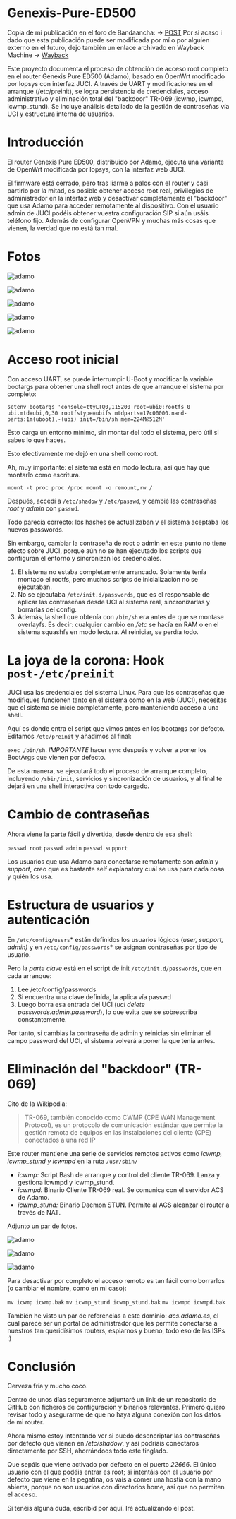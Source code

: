 # Genexis-Pure-ED500
Copia de mi publicación en el foro de Bandaancha: -> [POST](https://bandaancha.eu/foros/tutorial-acceso-root-completo-pure-ed500-1757239)
Por si acaso i dado que esta publicación puede ser modificada por mí o por alguien externo en el futuro, dejo también un enlace archivado en Wayback Machine -> [Wayback]([https://bandaancha.eu/foros/tutorial-acceso-root-completo-pure-ed500-1757239](https://web.archive.org/web/20250917144511/https://bandaancha.eu/foros/tutorial-acceso-root-completo-pure-ed500-1757239))

Este proyecto documenta el proceso de obtención de acceso root completo en el router Genexis Pure ED500 (Adamo), basado en OpenWrt modificado por Iopsys con interfaz JUCI. 
A través de UART y modificaciones en el arranque (/etc/preinit), se logra persistencia de credenciales, acceso administrativo y eliminación total del "backdoor" TR-069 (icwmp, icwmpd, icwmp_stund). Se incluye análisis detallado de la gestión de contraseñas vía UCI y estructura interna de usuarios.

# Introducción

El router Genexis Pure ED500, distribuido por Adamo, ejecuta una variante de OpenWrt modificada por Iopsys, con la interfaz web JUCI.

El firmware está cerrado, pero tras liarme a palos con el router y casi partirlo por la mitad, es posible obtener acceso root real, privilegios de administrador en la interfaz web y desactivar completamente el "backdoor" que usa Adamo para acceder remotamente al dispositivo. Con el usuario admin de JUCI podéis obtener vuestra configuración SIP si aún usáis teléfono fijo. Además de configurar OpenVPN y muchas más cosas que vienen, la verdad que no está tan mal.

# Fotos

![adamo](https://bandaancha.eu/s/2pea/176/captura-pantalla-2025-07-17-213838.avif)

![adamo](https://bandaancha.eu/s/2pdp/176/captura-pantalla-2025-07-17-001745.avif)

![adamo](https://bandaancha.eu/s/2pec/176/captura-pantalla-2025-07-17-220933.avif)

![adamo](https://bandaancha.eu/s/2pee/176/captura-pantalla-2025-07-17-221013.avif)

![adamo](https://bandaancha.eu/s/2peg/176/captura-pantalla-2025-07-17-221059.avif)

# Acceso root inicial

Con acceso UART, se puede interrumpir U-Boot y modificar la variable bootargs para obtener una shell root antes de que arranque el sistema por completo:

`setenv bootargs 'console=ttyLTQ0,115200 root=ubi0:rootfs_0 ubi.mtd=ubi,0,30 rootfstype=ubifs mtdparts=17c00000.nand-parts:1m(uboot),-(ubi) init=/bin/sh mem=224M@512M'`

Esto carga un entorno mínimo, sin montar del todo el sistema, pero útil si sabes lo que haces.

Esto efectivamente me dejó en una shell como root.

Ah, muy importante: el sistema está en modo lectura, así que hay que montarlo como escritura.

`
mount -t proc proc /proc
mount -o remount,rw /
`

Después, accedí a `/etc/shadow` y `/etc/passwd`, y cambié las contraseñas *root* y *admin* con `passwd`.

Todo parecía correcto: los hashes se actualizaban y el sistema aceptaba los nuevos passwords.

Sin embargo, cambiar la contraseña de root o admin en este punto no tiene efecto sobre JUCI, porque aún no se han ejecutado los scripts que configuran el entorno y sincronizan los credenciales.

1. El sistema no estaba completamente arrancado. Solamente tenía montado el rootfs, pero muchos scripts de inicialización no se ejecutaban.
2. No se ejecutaba `/etc/init.d/passwords`, que es el responsable de aplicar las contraseñas desde UCI al sistema real, sincronizarlas y borrarlas del config.
3. Además, la shell que obtenía con `/bin/sh` era antes de que se montase overlayfs. Es decir: cualquier cambio en */etc* se hacía en RAM o en el sistema squashfs en modo lectura. Al reiniciar, se perdía todo.

# La joya de la corona: Hook `post-/etc/preinit`

JUCI usa las credenciales del sistema Linux. Para que las contraseñas que modifiques funcionen tanto en el sistema como en la web (JUCI), necesitas que el sistema se inicie completamente, pero manteniendo acceso a una shell.

Aquí es donde entra el script que vimos antes en los bootargs por defecto. Editamos `/etc/preinit` y añadimos al final:

`exec /bin/sh`. *IMPORTANTE* hacer `sync` después y volver a poner los BootArgs que vienen por defecto.

De esta manera, se ejecutará todo el proceso de arranque completo, incluyendo `/sbin/init`, servicios y sincronización de usuarios, y al final te dejará en una shell interactiva con todo cargado.

# Cambio de contraseñas

Ahora viene la parte fácil y divertida, desde dentro de esa shell:

`passwd root`
`passwd admin`
`passwd support`


Los usuarios que usa Adamo para conectarse remotamente son *admin* y *support*, creo que es bastante self explanatory cuál se usa para cada cosa y quién los usa.

# Estructura de usuarios y autenticación

En `/etc/config/users`* están definidos los usuarios lógicos (_user, support, admin)_ y en `/etc/config/passwords`* se asignan contraseñas por tipo de usuario.

Pero la *parte clave* está en el script de init `/etc/init.d/passwords`, que en cada arranque:

1. Lee /etc/config/passwords
2. Si encuentra una clave definida, la aplica vía passwd
3. Luego borra esa entrada del UCI (_uci delete passwords.admin.password_), lo que evita que se sobrescriba constantemente.

Por tanto, si cambias la contraseña de admin y reinicias sin eliminar el campo password del UCI, el sistema volverá a poner la que tenía antes.

# Eliminación del "backdoor" (TR-069)

Cito de la Wikipedia:

> TR-069, también conocido como CWMP (CPE WAN Management Protocol), es un protocolo de comunicación estándar que permite la gestión remota de equipos en las instalaciones del cliente (CPE) conectados a una red IP

Este router mantiene una serie de servicios remotos activos como _icwmp, icwmp_stund y icwmpd_ en la ruta `/usr/sbin/`

- *icwmp:* Script Bash de arranque y control del cliente TR-069. Lanza y gestiona icwmpd y icwmp_stund.
- *icwmpd:* Binario Cliente TR-069 real. Se comunica con el servidor ACS de Adamo.
- *icwmp_stund:* Binario Daemon STUN. Permite al ACS alcanzar el router a través de NAT.

Adjunto un par de fotos.

![adamo](https://bandaancha.eu/s/2peh/dl/captura-pantalla-2025-07-17-231012.avif)

![adamo](https://bandaancha.eu/s/2pej/d5/captura-pantalla-2025-07-17-231715.avif)

![adamo](https://bandaancha.eu/s/2pek/cz/captura-pantalla-2025-07-17-231847.avif)

Para desactivar por completo el acceso remoto es tan fácil como borrarlos (o cambiar el nombre, como en mi caso):

`mv icwmp icwmp.bak` `mv icwmp_stund icwmp_stund.bak` `mv icwmpd icwmpd.bak`

También he visto un par de referencias a este dominio: *acs.adamo.es*, el cual parece ser un portal de administrador que les permite conectarse a nuestros tan queridísimos routers, espiarnos y bueno, todo eso de las ISPs :)

# Conclusión

Cerveza fría y mucho coco.

Dentro de unos días seguramente adjuntaré un link de un repositorio de GitHub con ficheros de configuración y binarios relevantes. Primero quiero revisar todo y asegurarme de que no haya alguna conexión con los datos de mi router.

Ahora mismo estoy intentando ver si puedo desencriptar las contraseñas por defecto que vienen en */etc/shadow*, y así podríais conectaros directamente por SSH, ahorrándoos todo este tinglado.

Que sepáis que viene activado por defecto en el puerto *22666*. El único usuario con el que podéis entrar es root; si intentáis con el usuario por defecto que viene en la pegatina, os vais a comer una hostia con la mano abierta, porque no son usuarios con directorios home, así que no permiten el acceso.

Si tenéis alguna duda, escribid por aquí. Iré actualizando el post.
